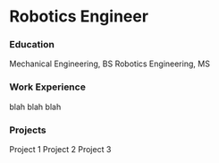 # Robotics Engineer

### Education
Mechanical Engineering, BS
Robotics Engineering, MS

### Work Experience
blah blah blah

### Projects
Project 1
Project 2
Project 3
